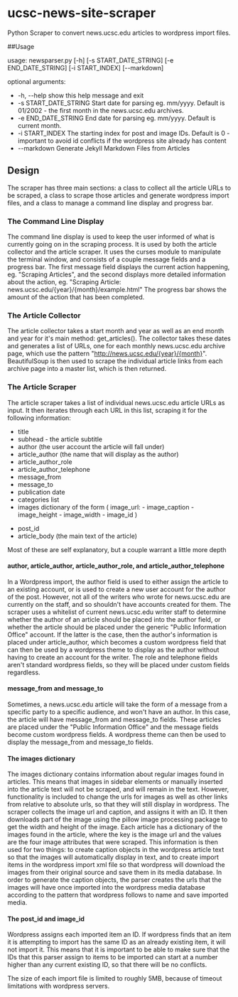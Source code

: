 # ucsc-news-site-scraper
Python Scraper to convert news.ucsc.edu articles to wordpress import files.  

##Usage

usage: newsparser.py [-h] [-s START_DATE_STRING] [-e END_DATE_STRING]
                     [-i START_INDEX] [--markdown]

optional arguments:
*  -h, --help            show this help message and exit
*  -s START_DATE_STRING  Start date for parsing eg. mm/yyyy. Default is 01/2002 - the first month in the news.ucsc.edu archives.
*  -e END_DATE_STRING    End date for parsing eg. mm/yyyy. Default is current month.
*  -i START_INDEX        The starting index for post and image IDs. Default is 0 - important to avoid id conflicts if the wordpress site  already has content
*  --markdown            Generate Jekyll Markdown Files from Articles

## Design

The scraper has three main sections: a class to collect all the article URLs to be scraped, a class to scrape those articles and generate wordpress import files, and a class to manage a command line display and progress bar.

### The Command Line Display

The command line display is used to keep the user informed of what is currently going on in the scraping process.  It is used by both the article collector and the article scraper.  It uses the curses module to manipulate the terminal window, and consists of a couple message fields and a progress bar.  The first message field displays the current action happening, eg. "Scraping Articles", and the second displays more detailed information about the action, eg. "Scraping Article: news.ucsc.edu/{year}/{month}/example.html"  The progress bar shows the amount of the action that has been completed.

### The Article Collector

The article collector takes a start month and year as well as an end month and year for it's main method: get_articles().  The collector takes these dates and generates a list of URLs, one for each monthly news.ucsc.edu archive page, which use the pattern "http://news.ucsc.edu/{year}/{month}".  BeautifulSoup is then used to scrape the individual article links from each archive page into a master list, which is then returned.

### The Article Scraper

The article scraper takes a list of individual news.ucsc.edu article URLs as input.  It then iterates through each URL in this list, scraping it for the following information:

* title
* subhead - the article subtitle
* author (the user account the article will fall under)
* article_author (the name that will display as the author)
* article_author_role
* article_author_telephone
* message_from
* message_to
* publication date
* categories list
* images dictionary of the form ( image_url:    - image_caption
                                   				- image_height
                                    			- image_width
                                    			- image_id )
- post_id
- article_body (the main text of the article)

Most of these are self explanatory, but a couple warrant a little more depth

#### author, article_author, article_author_role, and article_author_telephone

In a Wordpress import, the author field is used to either assign the article to an existing account, or is used to create a new user account for the author of the post.  However, not all of the writers who wrote for news.ucsc.edu are currently on the staff, and so shouldn't have accounts created for them.  The scraper uses a whitelist of current news.ucsc.edu writer staff to determine whether the author of an article should be placed into the author field, or whether the article should be placed under the generic "Public Information Office" account.  If the latter is the case, then the author's information is placed under article_author, which becomes a custom wordpress field that can then be used by a wordpress theme to display as the author without having to create an account for the writer. The role and telephone fields aren't standard wordpress fields, so they will be placed under custom fields regardless.

#### message_from and message_to

Sometimes, a news.ucsc.edu article will take the form of a message from a specific party to a specific audience, and won't have an author.  In this case, the article will have message_from and message_to fields.  These articles are placed under the "Public Information Office"  and the message fields become custom wordpress fields. A wordpress theme can then be used to display the message_from and message_to fields.

#### The images dictionary

The images dictionary contains information about regular images found in articles.  This means that images in sidebar elements or manually inserted into the article text will not be scraped, and will remain in the text.  However, functionality is included to change the urls for images as well as other links from relative to absolute urls, so that they will still display in wordpress. The scraper collects the image url and caption, and assigns it with an ID.  It then downloads part of the image using the pillow image processing package to get the width and height of the image.  Each article has a dictionary of the images found in the article, where the key is the image url and the values are the four image attributes that were scraped.  This information is then used for two things: to create caption objects in the wordpress article text so that the images will automatically display in text, and to create import items in the wordpress import xml file so that wordpress will download the images from their original source and save them in its media database.  In order to generate the caption objects, the parser creates the urls that the images will have once imported into the wordpress media database according to the pattern that wordpress follows to name and save imported media.

#### The post_id and image_id

Wordpress assigns each imported item an ID. If wordpress finds that an item it is attempting to import has the same ID as an already existing item, it will not import it. This means that it is important to be able to make sure that the IDs that this parser assign to items to be imported can start at a number higher than any current existing ID, so that there will be no conflicts.


The size of each import file is limited to roughly 5MB, because of timeout limitations with wordpress servers.
